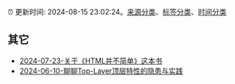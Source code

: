 :alarm_clock: 更新时间: 2024-08-15 23:02:24。[来源分类](../README.md)、[标签分类](../TAGS.md)、[时间分类](../TIMELINE.md)

## 其它




- [2024-07-23-关于《HTML并不简单》这本书](https://www.zhangxinxu.com/wordpress/2024/07/html%e5%b9%b6%e4%b8%8d%e7%ae%80%e5%8d%95/) 
- [2024-06-10-聊聊Top-Layer顶层特性的隐患与实践](https://www.zhangxinxu.com/wordpress/2024/06/web-top-layer/) 